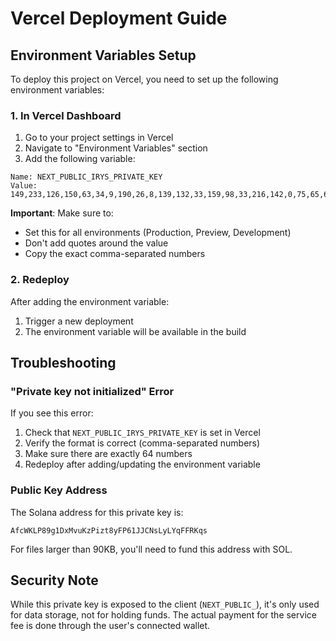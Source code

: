 # Vercel Deployment Guide

## Environment Variables Setup

To deploy this project on Vercel, you need to set up the following environment variables:

### 1. In Vercel Dashboard

1. Go to your project settings in Vercel
2. Navigate to "Environment Variables" section
3. Add the following variable:

```
Name: NEXT_PUBLIC_IRYS_PRIVATE_KEY
Value: 149,233,126,150,63,34,9,190,26,8,139,132,33,159,98,33,216,142,0,75,65,63,221,245,93,116,85,39,224,24,148,101,143,157,102,51,113,61,71,125,32,20,244,10,28,79,181,219,26,157,220,41,23,26,243,14,56,210,178,81,222,55,49,122
```

**Important**: Make sure to:
- Set this for all environments (Production, Preview, Development)
- Don't add quotes around the value
- Copy the exact comma-separated numbers

### 2. Redeploy

After adding the environment variable:
1. Trigger a new deployment
2. The environment variable will be available in the build

## Troubleshooting

### "Private key not initialized" Error

If you see this error:
1. Check that `NEXT_PUBLIC_IRYS_PRIVATE_KEY` is set in Vercel
2. Verify the format is correct (comma-separated numbers)
3. Make sure there are exactly 64 numbers
4. Redeploy after adding/updating the environment variable

### Public Key Address

The Solana address for this private key is:
```
AfcWKLP89g1DxMvuKzPizt8yFP61JJCNsLyLYqFFRKqs
```

For files larger than 90KB, you'll need to fund this address with SOL.

## Security Note

While this private key is exposed to the client (`NEXT_PUBLIC_`), it's only used for data storage, not for holding funds. The actual payment for the service fee is done through the user's connected wallet.
